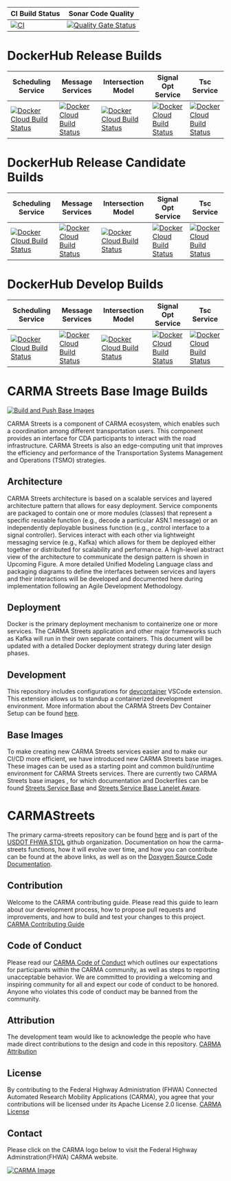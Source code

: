 | CI Build Status | Sonar Code Quality |
|----------------------|---------------------|
|[![CI](https://github.com/usdot-fhwa-stol/carma-streets/actions/workflows/ci.yml/badge.svg)](https://github.com/usdot-fhwa-stol/carma-streets/actions/workflows/ci.yml) | [![Quality Gate Status](https://sonarcloud.io/api/project_badges/measure?project=usdot-fhwa-stol_carma-streets&metric=alert_status)](https://sonarcloud.io/dashboard?id=usdot-fhwa-stol_carma-streets) |
# DockerHub Release Builds
| Scheduling Service | Message Services | Intersection Model | Signal Opt Service | Tsc Service |
|-----|-----|-----|-----|-----|
[![Docker Cloud Build Status](https://img.shields.io/docker/cloud/build/usdotfhwastol/scheduling_service?label=scheduling%20service)](https://hub.docker.com/repository/docker/usdotfhwastol/scheduling_service) | [![Docker Cloud Build Status](https://img.shields.io/docker/cloud/build/usdotfhwastol/message_services?label=message%20services)](https://hub.docker.com/repository/docker/usdotfhwastol/message_services)   	|  [ ![Docker Cloud Build Status](https://img.shields.io/docker/cloud/build/usdotfhwastol/intersection_model?label=intersection%20model)](https://hub.docker.com/repository/docker/usdotfhwastol/intersection_model)	| [![Docker Cloud Build Status](https://img.shields.io/docker/cloud/build/usdotfhwastol/signal_opt_service?label=signal%20opt%20service)](https://hub.docker.com/repository/docker/usdotfhwastol/signal_opt_service)  	| [![Docker Cloud Build Status](https://img.shields.io/docker/cloud/build/usdotfhwastol/tsc_service?label=tsc%20service&logoColor=%232496ED)](https://hub.docker.com/repository/docker/usdotfhwastol/tsc_service) | 
# DockerHub Release Candidate Builds
| Scheduling Service | Message Services | Intersection Model | Signal Opt Service | Tsc Service |
|----|----|----|----|----|
[![Docker Cloud Build Status](https://img.shields.io/docker/cloud/build/usdotfhwastolcandidate/scheduling_service?label=tsc%20service&logoColor=%232496ED)](https://hub.docker.com/repository/docker/usdotfhwastolcandidate/scheduling_service) | [![Docker Cloud Build Status](https://img.shields.io/docker/cloud/build/usdotfhwastolcandidate/message_services?label=message%20services)](https://hub.docker.com/repository/docker/usdotfhwastolcandidate/message_services)   	|  [ ![Docker Cloud Build Status](https://img.shields.io/docker/cloud/build/usdotfhwastolcandidate/intersection_model?label=intersection%20model)](https://hub.docker.com/repository/docker/usdotfhwastolcandidate/intersection_model)	| [![Docker Cloud Build Status](https://img.shields.io/docker/cloud/build/usdotfhwastolcandidate/signal_opt_service?label=signal%20opt%20service)](https://hub.docker.com/repository/docker/usdotfhwastolcandidate/signal_opt_service)  	| [![Docker Cloud Build Status](https://img.shields.io/docker/cloud/build/usdotfhwastolcandidate/tsc_service?label=tsc%20service&logoColor=%232496ED)](https://hub.docker.com/repository/docker/usdotfhwastolcandidate/tsc_service) | 
# DockerHub Develop Builds
| Scheduling Service | Message Services | Intersection Model | Signal Opt Service | Tsc Service |
|-----|-----|-----|-----|-----|
[![Docker Cloud Build Status](https://img.shields.io/docker/cloud/build/usdotfhwastoldev/scheduling_service?label=scheduling%20service)](https://hub.docker.com/repository/docker/usdotfhwastoldev/scheduling_service) | [![Docker Cloud Build Status](https://img.shields.io/docker/cloud/build/usdotfhwastoldev/message_services?label=message%20services)](https://hub.docker.com/repository/docker/usdotfhwastoldev/message_services)   	|  [ ![Docker Cloud Build Status](https://img.shields.io/docker/cloud/build/usdotfhwastoldev/intersection_model?label=intersection%20model)](https://hub.docker.com/repository/docker/usdotfhwastoldev/intersection_model)	| [![Docker Cloud Build Status](https://img.shields.io/docker/cloud/build/usdotfhwastoldev/signal_opt_service?label=signal%20opt%20service)](https://hub.docker.com/repository/docker/usdotfhwastoldev/signal_opt_service)  	| [![Docker Cloud Build Status](https://img.shields.io/docker/cloud/build/usdotfhwastoldev/tsc_service?label=tsc%20service&logoColor=%232496ED)](https://hub.docker.com/repository/docker/usdotfhwastoldev/tsc_service) | 
# CARMA Streets Base Image Builds
[![Build and Push Base Images](https://github.com/usdot-fhwa-stol/carma-streets/actions/workflows/build_streets_base_images.yml/badge.svg)](https://github.com/usdot-fhwa-stol/carma-streets/actions/workflows/build_streets_base_images.yml)

CARMA Streets is a component of CARMA ecosystem, which enables such a coordination among different transportation users. This component provides an interface for CDA participants to interact with the road infrastructure. CARMA Streets is also an edge-computing unit that improves the efficiency and performance of the Transportation Systems Management and Operations (TSMO) strategies.

## Architecture
CARMA Streets architecture is based on a scalable services and layered architecture pattern that allows for easy deployment.  Service components are packaged to contain one or more modules (classes) that represent a specific reusable function (e.g., decode a particular ASN.1 message) or an independently deployable business function (e.g., control interface to a signal controller). Services interact with each other via lightweight messaging service (e.g., Kafka) which allows for them be deployed either together or distributed for scalability and performance. A high-level abstract view of the architecture to communicate the design pattern is shown in Upcoming Figure. A more detailed Unified Modeling Language class and packaging diagrams to define the interfaces between services and layers and their interactions will be developed and documented here during implementation following an Agile Development Methodology.

## Deployment
Docker is the primary deployment mechanism to containerize one or more services. The CARMA Streets application and other major frameworks such as Kafka will run in their own separate containers. This document will be updated with a detailed Docker deployment strategy during later design phases.

## Development
This repository includes configurations for [devcontainer](https://code.visualstudio.com/docs/devcontainers/containers) VSCode extension. This extension allows us to standup a containerized development environment. More information about the CARMA Streets Dev Container Setup can be found [here](.devcontainer/README.md).

## Base Images
To make creating new CARMA Streets services easier and to make our CI/CD more efficient, we have introduced new CARMA Streets base images. These images can be used as a starting point and common build/runtime environment for CARMA Streets services. There are currently two CARMA Streets base images , for which documentation and Dockerfiles can be found [Streets Service Base](streets_service_base/README.md) and [Streets Service Base Lanelet Aware](streets_service_base_lanelet_aware/README.md).

# CARMAStreets
The primary carma-streets repository can be found [here](https://github.com/usdot-fhwa-stol/carma-streets) and is part of the [USDOT FHWA STOL](https://github.com/usdot-fhwa-stol/)
github organization. Documentation on how the carma-streets  functions, how it will evolve over time, and how you can contribute can be found at the above links, as well as on the [Doxygen Source Code Documentation](https://usdot-fhwa-stol.github.io/documentation/carma-streets/).

## Contribution
Welcome to the CARMA contributing guide. Please read this guide to learn about our development process, how to propose pull requests and improvements, and how to build and test your changes to this project. [CARMA Contributing Guide](https://github.com/usdot-fhwa-stol/carma-platform/blob/develop/Contributing.md) 

## Code of Conduct 
Please read our [CARMA Code of Conduct](https://github.com/usdot-fhwa-stol/carma-platform/blob/develop/Code_of_Conduct.md) which outlines our expectations for participants within the CARMA community, as well as steps to reporting unacceptable behavior. We are committed to providing a welcoming and inspiring community for all and expect our code of conduct to be honored. Anyone who violates this code of conduct may be banned from the community.

## Attribution
The development team would like to acknowledge the people who have made direct contributions to the design and code in this repository. [CARMA Attribution](https://github.com/usdot-fhwa-stol/carma-platform/blob/develop/ATTRIBUTION.md) 

## License
By contributing to the Federal Highway Administration (FHWA) Connected Automated Research Mobility Applications (CARMA), you agree that your contributions will be licensed under its Apache License 2.0 license. [CARMA License](https://github.com/usdot-fhwa-stol/carma-platform/blob/develop/docs/License.md) 

## Contact
Please click on the CARMA logo below to visit the Federal Highway Adminstration(FHWA) CARMA website.

[![CARMA Image](https://raw.githubusercontent.com/usdot-fhwa-stol/CARMAPlatform/develop/docs/image/CARMA_icon.png)](https://highways.dot.gov/research/research-programs/operations/CARMA)



